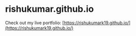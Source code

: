 # rishukumar.github.io

Check out my live portfolio: [https://rishukumark19.github.io/](https://rishukumark19.github.io/)

